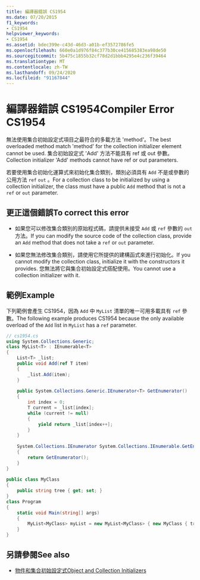 ```yaml
---
title: 編譯器錯誤 CS1954
ms.date: 07/20/2015
f1_keywords:
- CS1954
helpviewer_keywords:
- CS1954
ms.assetid: bdec399e-c43d-46d3-a01b-ef3572786fe5
ms.openlocfilehash: 660e0a1d976f84c377b30ce415685383ea98de50
ms.sourcegitcommit: 5b475c1855b32cf78d2d1bbb4295e4c236f39464
ms.translationtype: MT
ms.contentlocale: zh-TW
ms.lasthandoff: 09/24/2020
ms.locfileid: "91167844"
---
```

# <a name="compiler-error-cs1954"></a><span data-ttu-id="66226-102">編譯器錯誤 CS1954</span><span class="sxs-lookup"><span data-stu-id="66226-102">Compiler Error CS1954</span></span>

<span data-ttu-id="66226-103">無法使用集合初始設定式項目之最符合的多載方法 'method'。</span><span class="sxs-lookup"><span data-stu-id="66226-103">The best overloaded method match 'method' for the collection initializer element cannot be used.</span></span> <span data-ttu-id="66226-104">集合初始設定式 'Add' 方法不能具有 ref 或 out 參數。</span><span class="sxs-lookup"><span data-stu-id="66226-104">Collection initializer 'Add' methods cannot have ref or out parameters.</span></span>  
  
 <span data-ttu-id="66226-105">若要使用集合初始化運算式來初始化集合類別，類別必須具有 `Add` 不是或參數的公用方法 `ref` `out` 。</span><span class="sxs-lookup"><span data-stu-id="66226-105">For a collection class to be initialized by using a collection initializer, the class must have a public `Add` method that is not a `ref` or `out` parameter.</span></span>  
  
## <a name="to-correct-this-error"></a><span data-ttu-id="66226-106">更正這個錯誤</span><span class="sxs-lookup"><span data-stu-id="66226-106">To correct this error</span></span>  
  
- <span data-ttu-id="66226-107">如果您可以修改集合類別的原始程式碼，請提供未接受 `Add` 或 `ref` 參數的 `out` 方法。</span><span class="sxs-lookup"><span data-stu-id="66226-107">If you can modify the source code of the collection class, provide an `Add` method that does not take a `ref` or `out` parameter.</span></span>  
  
- <span data-ttu-id="66226-108">如果您無法修改集合類別，請使用它所提供的建構函式來進行初始化。</span><span class="sxs-lookup"><span data-stu-id="66226-108">If you cannot modify the collection class, initialize it with the constructors it provides.</span></span> <span data-ttu-id="66226-109">您無法將它與集合初始設定式搭配使用。</span><span class="sxs-lookup"><span data-stu-id="66226-109">You cannot use a collection initializer with it.</span></span>  
  
## <a name="example"></a><span data-ttu-id="66226-110">範例</span><span class="sxs-lookup"><span data-stu-id="66226-110">Example</span></span>  

 <span data-ttu-id="66226-111">下列範例會產生 CS1954，因為 `Add` 中 `MyList` 清單的唯一可用多載具有 `ref` 參數。</span><span class="sxs-lookup"><span data-stu-id="66226-111">The following example produces CS1954 because the only available overload of the `Add` list in `MyList` has a `ref` parameter.</span></span>  
  
```csharp  
// cs1954.cs  
using System.Collections.Generic;  
class MyList<T> : IEnumerable<T>  
{  
    List<T> _list;  
    public void Add(ref T item)  
    {  
        _list.Add(item);  
    }  
  
    public System.Collections.Generic.IEnumerator<T> GetEnumerator()  
    {  
        int index = 0;  
        T current = _list[index];  
        while (current != null)  
        {  
            yield return _list[index++];  
        }  
    }  
  
    System.Collections.IEnumerator System.Collections.IEnumerable.GetEnumerator()  
    {  
        return GetEnumerator();  
    }  
}  
  
public class MyClass  
{  
    public string tree { get; set; }  
}  
class Program  
{  
    static void Main(string[] args)  
    {  
        MyList<MyClass> myList = new MyList<MyClass> { new MyClass { tree = "maple" } }; // CS1954  
    }  
}  
```  
  
## <a name="see-also"></a><span data-ttu-id="66226-112">另請參閱</span><span class="sxs-lookup"><span data-stu-id="66226-112">See also</span></span>

- [<span data-ttu-id="66226-113">物件和集合初始設定式</span><span class="sxs-lookup"><span data-stu-id="66226-113">Object and Collection Initializers</span></span>](../programming-guide/classes-and-structs/object-and-collection-initializers.md)
